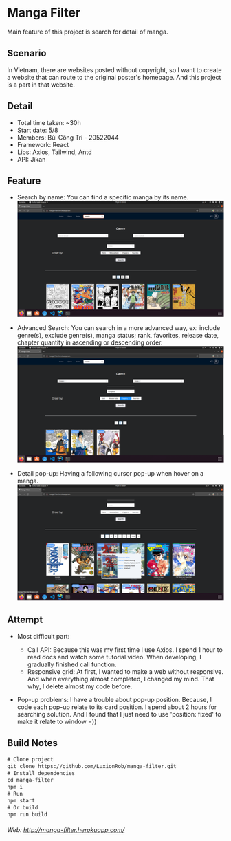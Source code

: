 # Manga Filter
Main feature of this project is search for detail of manga.

## Scenario
In Vietnam, there are websites posted without copyright, so I want to create a website that can route to the original poster's homepage. And this project is a part in that website.

## Detail
- Total time taken: ~30h
- Start date: 5/8
- Members: Bùi Công Tri - 20522044
- Framework: React
- Libs: Axios, Tailwind, Antd
- API: Jikan

## Feature

- Search by name: You can find a specific manga by its name.
  ![img.png](src/assets/git/images/feature_search_name.png)


- Advanced Search: You can search in a more advanced way, ex: include genre(s), exclude genre(s), manga status; rank, favorites, release date, chapter quantity in ascending or descending order.
  ![img.png](src/assets/git/images/feature_advanced_search.png)

- Detail pop-up: Having a following cursor pop-up when hover on a manga.
 ![img.png](src/assets/git/images/feature_pop_up.png)

## Attempt
- Most difficult part: 
  - Call API: Because this was my first time I use Axios. I spend 1 hour to read docs and watch some tutorial video. When developing, I gradually finished call function.
  - Responsive grid: At first, I wanted to make a web without responsive. And when everything almost completed, I changed my mind. That why, I delete almost my code before.

- Pop-up problems: I have a trouble about pop-up position. Because, I code each pop-up relate to its card position. I spend about 2 hours for searching solution. And I found that I just need to use 'position: fixed' to make it relate to window =))

## Build Notes
```
# Clone project 
git clone https://github.com/LuxionRob/manga-filter.git
# Install dependencies
cd manga-filter
npm i
# Run
npm start
# Or build
npm run build 
```

###### Web: http://manga-filter.herokuapp.com/
